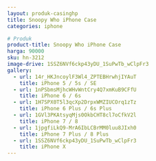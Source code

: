 ```yaml
---
layout: produk-casinghp
title: Snoopy Who iPhone Case
categories: iphone

# Produk
product-title: Snoopy Who iPhone Case
harga: 90000
sku: hn-3212
image-drive: 1SSZ6NVf6ckp43yDU_1SuPwTb_wClpFr3
gallery:
  - url: 14r_HKJncoylF3Wl4_ZPTEBHrwhjIYAuT
    title: iPhone 5 / 5s / SE
  - url: 1nPSbmsMjhcWHvWntCry4Q7xmKuB9CFfU
    title: iPhone 6 / 6s
  - url: 1H7SPX0T5l3qcXp2DrpxWMZIUCOrq1zTz
    title: iPhone 6 Plus / 6s Plus
  - url: 1GVl3PKAtsyqMjs0OkbCHT8cl7oCfkV2l
    title: iPhone 7 / 8
  - url: 1jpgfiLkQ9-MrA6IbLCBrMM0luu8JIxh0
    title: iPhone 7 Plus / 8 Plus
  - url: 1SSZ6NVf6ckp43yDU_1SuPwTb_wClpFr3
    title: iPhone X
---
```

